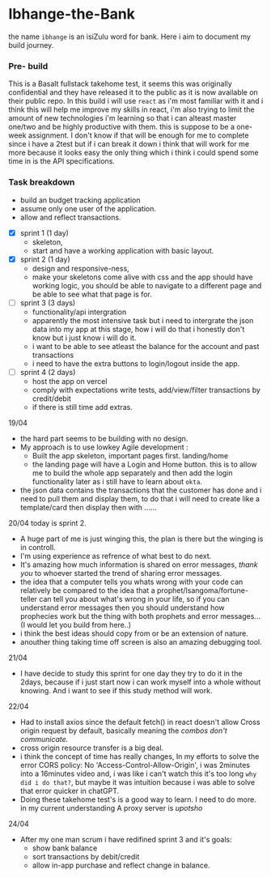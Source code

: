 # Ibhange-the-Bank

the name `ibhange` is an isiZulu word for bank.
Here i aim to document my build journey.

### Pre- build
This is a Basalt fullstack takehome test, it seems this was originally confidential and they have released it to the public as it is now available on their public repo. 
In this build i will use `react` as i'm most familiar with it and i think this will help me improve my skills in react, i'm also trying to limit the amount of new technologies i'm learning so that i can alteast master one/two and be highly productive with them.
this is suppose to be a one-week assignment. I don't know if that will be enough for me to complete since i have a 2test but if i can break it down i think that will work for me more because it looks easy the only thing which i think i could spend some time in is the API specifications. 


### Task breakdown
- build an budget tracking application 
- assume only one user of the application.
- allow and reflect transactions.

- [x] sprint 1 (1 day) 
    - skeleton, 
    - start and have a working application with basic layout.
- [x] sprint 2 (1 day) 
    - design and responsive-ness, 
    - make your skeletons come alive with css and the app should have working logic, you should be able to navigate to a different page and be able to see what that page is for.
- [ ] sprint 3 (3 days) 
    - functionality/api intergration
    -  apparently the most intensive task but i need to intergrate the json data into my app at this stage, how i will do that i honestly don't know but i just know i will do it.
    - i want to be able to see atleast the balance for the account and past transactions
    - i need to have the extra buttons to login/logout inside the app.
- [ ] sprint 4 (2 days)
    - host the app on vercel
    - comply with expectations write tests, add/view/filter transactions by credit/debit
    - if there is still time add extras. 

19/04
- the hard part seems to be building with no design.
- My approach is to use lowkey Agile development :
    - Built the app skeleton, important pages first. landing/home
    - the landing page will have a Login and Home button. this is to allow me to build the whole app separately and then add the login functionality later as i still have to learn about `okta`.
- the json data contains the transactions that the customer has done and i need to pull them and display them, to do that i will need to create like a template/card then display then with ......

20/04
today is sprint 2.
- A huge part of me is just winging this, the plan is there but the winging is in controll.
- I'm using experience as refrence of what best to do next.
- It's amazing how much information is shared on error messages, *thank you* to whoever started the trend of sharing error messages.
- the idea that a computer tells you whats wrong with your code can relatively be compared to the idea that a prophet/Isangoma/fortune-teller can tell you about what's wrong in your life, so if you can understand error messages then you should understand how prophecies work but the thing with both prophets and error messages...(I would let you build from here..)
- i think the best ideas should copy from or be an extension of nature.
- anouther thing taking time off screen is also an amazing debugging tool.

21/04
- I have decide to study this sprint for one day they try to do it in the 2days, because if i just start now i can work myself into a whole without knowing. And i want to see if this study method will work. 

22/04
- Had to install axios since the default fetch() in react doesn't allow Cross origin request by default, basically meaning the *combos don't communicate.* 
- cross origin resource transfer is a big deal. 
- i think the concept of time has really changes, In my efforts to solve the error CORS policy: No 'Access-Control-Allow-Origin', i was 2minutes into a 16minutes video and, i was like i can't watch this it's too long `why did i do that?`, but maybe it was intuition because i was able to solve that error quicker in chatGPT.
- Doing these takehome test's is a good way to learn. I need to do more.
in my current understanding A proxy server is *upotsho*  

24/04
- After my one man scrum i have redifined sprint 3 and it's goals:
    - show bank balance 
    - sort transactions by debit/credit
    - allow in-app purchase and reflect change in balance.
